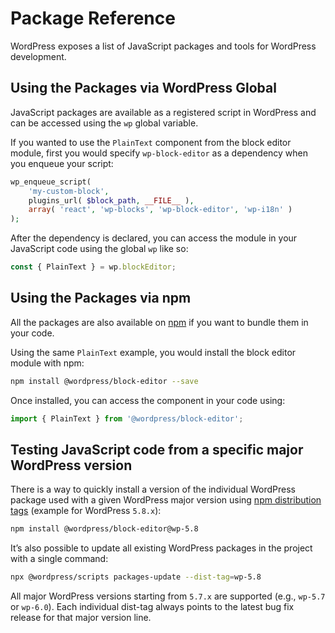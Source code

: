 # Package Reference

WordPress exposes a list of JavaScript packages and tools for WordPress development.

## Using the Packages via WordPress Global

JavaScript packages are available as a registered script in WordPress and can be accessed using the `wp` global variable.

If you wanted to use the `PlainText` component from the block editor module, first you would specify `wp-block-editor` as a dependency when you enqueue your script:

```php
wp_enqueue_script(
	'my-custom-block',
	plugins_url( $block_path, __FILE__ ),
	array( 'react', 'wp-blocks', 'wp-block-editor', 'wp-i18n' )
);
```

After the dependency is declared, you can access the module in your JavaScript code using the global `wp` like so:

```js
const { PlainText } = wp.blockEditor;
```

## Using the Packages via npm

All the packages are also available on [npm](https://www.npmjs.com/org/wordpress) if you want to bundle them in your code.

Using the same `PlainText` example, you would install the block editor module with npm:

```bash
npm install @wordpress/block-editor --save
```

Once installed, you can access the component in your code using:

```js
import { PlainText } from '@wordpress/block-editor';
```

## Testing JavaScript code from a specific major WordPress version

There is a way to quickly install a version of the individual WordPress package used with a given WordPress major version using [npm distribution tags](https://docs.npmjs.com/cli/v8/commands/npm-dist-tag) (example for WordPress `5.8.x`):

```bash
npm install @wordpress/block-editor@wp-5.8
```

It’s also possible to update all existing WordPress packages in the project with a single command:

```bash
npx @wordpress/scripts packages-update --dist-tag=wp-5.8
```

All major WordPress versions starting from `5.7.x` are supported (e.g., `wp-5.7` or `wp-6.0`). Each individual dist-tag always points to the latest bug fix release for that major version line.
